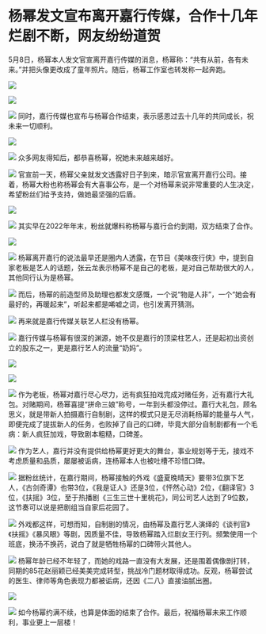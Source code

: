 # 杨幂发文宣布离开嘉行传媒，合作十几年烂剧不断，网友纷纷道贺

5月8日，杨幂本人发文官宣离开嘉行传媒的消息，杨幂称：“共有从前，各有未来。”并把头像更改成了童年照片。随后，杨幂工作室也转发称一起奔跑。

![](https://inews.gtimg.com/news_bt/OWEBKEu2iU2z4LiTTDCwJTdgEwUCv0G38nlMWc2hoTq1cAA/1000)

![](https://inews.gtimg.com/news_bt/OIpoOJUpalsAsbbEgXu9LiMqfxMV1xx9wkSVeh9pp_OLYAA/1000)

![](https://inews.gtimg.com/news_bt/OE7eEPSFSx3APadtkEEDC6-HIrmuSd1sRFWois5oUulxUAA/1000)
同时，嘉行传媒也宣布与杨幂合作结束，表示感恩过去十几年的共同成长，祝未来一切顺利。

![](https://inews.gtimg.com/news_bt/O9ta9M4LVu83qX_rP6Ls7C81g4ypqYv24YYaZYz0xZaQ0AA/1000)

![](https://inews.gtimg.com/news_bt/OYf1qX0yXICsBjUBabl30JtS6uAvKkjMNv7fjL7KAAbLkAA/1000)
众多网友得知后，都恭喜杨幂，祝她未来越来越好。

![](https://inews.gtimg.com/news_bt/OdMu3YC3I30bFx9N5AW_igXOiaS2Gtc193cA8RqvkgOL8AA/1000)
官宣前一天，杨幂父亲就发文透露好日子到来，暗示官宣离开嘉行公司。接着，杨幂大粉也称杨幂会有大喜事公布，是一个对杨幂来说非常重要的人生决定，希望粉丝们给予支持，做她最坚强的后盾。

![](https://inews.gtimg.com/news_bt/ON3zwD3v4S-ALWV4xLglD-tb5Ry4_g-p6I_oMYFdZ3R20AA/1000)

![](https://inews.gtimg.com/news_bt/OeO6rYXTx1ieQ2aMmwUA9pJNc2kdvgR4Ut7ox3Ikl5ujgAA/1000)
其实早在2022年年末，粉丝就爆料称杨幂与嘉行合约到期，双方结束了合作。

![](https://inews.gtimg.com/news_bt/Oe-m8bkl6Y_CFgDPhC_KU0ZHzWlgwXDy3wVbzF4NUD5OcAA/1000)

![](https://inews.gtimg.com/news_bt/OXDWA14yuPIxzrwxOYI6rLsGqNxNuLE-V3gLJMDUSr4nAAA/1000)
杨幂离开嘉行的说法最早还是圈内人透露，在节目《美味夜行侠》中，提到自家老板是艺人的话题，张云龙表示杨幂不是自己的老板，是对自己帮助很大的人，其他同行认为是杨幂。

![](https://inews.gtimg.com/news_bt/ON40SNc9svXU7mKb2gJL-XHDJ212VNBdV2R1YUkhmJp_cAA/1000)
而后，杨幂的前造型师及助理也都发文感慨，一个说“物是人非”，一个“她会有最好的，再暖起来”，听起来都是唏嘘之词，也引发离开猜测。

![](https://inews.gtimg.com/news_bt/O5S1c9yIVvUIjMgEodP-tbQ_c4abXZnfgVQNh7r7r9PLAAA/1000)
再来就是嘉行传媒关联艺人栏没有杨幂。

![](https://inews.gtimg.com/news_bt/O3H7Pqb4_qcwBVpaNgFQ5Rl8uQh1M2t68xGiPjWbrwryUAA/1000)
嘉行传媒与杨幂有很深的渊源，她不仅是嘉行的顶梁柱艺人，还是起初出资创立的股东之一，更是嘉行艺人的流量“奶妈”。

![](https://inews.gtimg.com/news_bt/OOinJQ2lpZWgsFO-b4iy4f6MbW1VQeL_lrLUgUdG_6mZIAA/1000)

![](https://inews.gtimg.com/news_bt/OKTJN18Wh-ZemqJ0oGouY0U7S4E5LrkgZvB33SuDjQ1ykAA/1000)

![](https://inews.gtimg.com/news_bt/OirydZaFhH9r6IloscdQvOaLYK2KioegIQcZXKQqAKvrcAA/1000)
作为老板，杨幂对嘉行尽心尽力，远有疯狂拍戏完成对赌任务，近有嘉行大礼包。对赌期间，杨幂喜提“拼命三娘”称号，一年到头都没停过。嘉行大礼包，顾名思义，就是带新人拍摄嘉行自制剧，这样的模式只是无尽消耗杨幂的能量与人气，即便完成了提拔新人的任务，也败掉了自己的口碑，毕竟大部分自制剧都有一个毛病：新人疯狂加戏，导致剧本粗糙，口碑差。

![](https://inews.gtimg.com/news_bt/OgvhPiT8HJD8TVsIwWQe7jTy7kyhFCr7bTC4EfIDgKWvoAA/1000)
作为艺人，嘉行并没有提供给杨幂更好更大的舞台，事业规划等于无，接戏不考虑质量和品质，屡屡被诟病，连杨幂本人也被吐槽不珍惜口碑。

![](https://inews.gtimg.com/news_bt/O2XzB-ewKix8ubxSt0EPWYSK25_mUM0-tCRwrrHTgxOe0AA/1000)
据粉丝统计，在嘉行期间，杨幂接触的外戏《盛夏晚晴天》要带3位旗下艺人，《古剑奇谭》也带3位，《我是证人》还是3位，《怦然心动》2位，《翻译官》3位，《扶摇》3位，至于热播剧《三生三世十里桃花》，同公司艺人达到了9位数，这节奏可以说是把剧组当自家后花园了。

![](https://inews.gtimg.com/news_bt/OQTUzlYoCAAnC0sIX7gK6S-YMdosdKOt_bvD5keJdaO3UAA/1000)
外戏都这样，可想而知，自制剧的情况，由杨幂及嘉行艺人演绎的《谈判官》《扶摇》《暴风眼》等剧，因质量不佳，导致杨幂踏入烂剧女王行列。频繁使用一个班底，换汤不换药，说白了就是牺牲杨幂的口碑带火其他人。

![](https://inews.gtimg.com/news_bt/ON-_o_5zjJsXjoTvEjmRLcmWub2AOB4R3DE6HcPvgOmP0AA/1000)
杨幂年龄已经不年轻了，而她的戏路一直没有大发展，还是围着偶像剧打转，同期的85花赵丽颖已经美美完成转型，挑战冷门题材取得成功。反观，杨幂尝试的医生、律师等角色表现力都被诟病，还因《二八》直接油腻出圈。

![](https://inews.gtimg.com/news_bt/Oq8z7aGYJT_mrP76alUs2o_AmkStfkNyrLJAlP-NIcXaEAA/1000)

![](https://inews.gtimg.com/news_bt/O5sipAvH_iOFavCvZlaT0N8A0oHJzNpD4pAQ-NdJ8oOBMAA/1000)
如今杨幂约满不续，也算是体面的结束了合作。最后，祝福杨幂未来工作顺利，事业更上一层楼！

